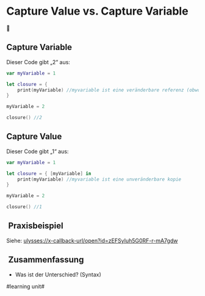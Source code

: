 # Capture Value vs. Capture Variable
🦋

## Capture Variable

Dieser Code gibt „2“ aus:

```swift
var myVariable = 1

let closure = {
    print(myVariable) //myvariable ist eine veränderbare referenz (obwohl es ein primitiver value-type ist)
}

myVariable = 2

closure() //2
```


## Capture Value

Dieser Code gibt „1“ aus: 

```swift
var myVariable = 1

let closure = { [myVariable] in
    print(myVariable) //myvariable ist eine unveränderbare kopie
}

myVariable = 2

closure() //1
```

##  Praxisbeispiel
Siehe: [ulysses://x-callback-url/open?id=zEFSyIuh5G0RF-r-mA7gdw][1]

##  Zusammenfassung
- Was ist der Unterschied? (Syntax)

[1]:	ulysses://x-callback-url/open?id=zEFSyIuh5G0RF-r-mA7gdw

#learning unit#